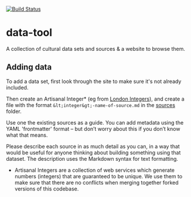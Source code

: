 [![Build Status](https://travis-ci.org/culturehack/data-tool.png?branch=master)](https://travis-ci.org/culturehack/data-tool)

data-tool
=========

A collection of cultural data sets and sources &amp; a website to browse them.


## Adding data

To add a data set, first look through the site to make sure it's not already included.

Then create an Artisanal Integer* (eg from [London Integers](http://www.londonintegers.com)), and create a file with the format `&lt;integer&gt;-name-of-source.md` in the [sources](https://github.com/culturehack/data-tool/tree/master/sources) folder.

Use one the existing sources as a guide. You can add metadata using the YAML 'frontmatter' format – but don’t worry about this if you don’t know what that means.

Please describe each source in as much detail as you can, in a way that would be useful for anyone thinking about building something using that dataset. The description uses the Markdown syntax for text formatting.

* Artisanal Integers are a collection of web services which generate numbers (integers) that are guaranteed to be unique. We use them to make sure that there are no conflicts when merging together forked versions of this codebase.
